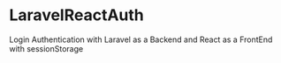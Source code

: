 # LaravelReactAuth
 Login Authentication with Laravel as a Backend and React as a FrontEnd with sessionStorage
